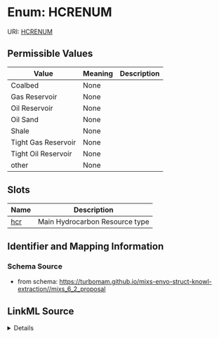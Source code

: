 # Enum: HCRENUM



URI: [HCRENUM](HCRENUM)

## Permissible Values

| Value | Meaning | Description |
| --- | --- | --- |
| Coalbed | None |  |
| Gas Reservoir | None |  |
| Oil Reservoir | None |  |
| Oil Sand | None |  |
| Shale | None |  |
| Tight Gas Reservoir | None |  |
| Tight Oil Reservoir | None |  |
| other | None |  |




## Slots

| Name | Description |
| ---  | --- |
| [hcr](hcr.md) | Main Hydrocarbon Resource type |






## Identifier and Mapping Information







### Schema Source


* from schema: https://turbomam.github.io/mixs-envo-struct-knowl-extraction//mixs_6_2_proposal




## LinkML Source

<details>
```yaml
name: HCR_ENUM
from_schema: https://turbomam.github.io/mixs-envo-struct-knowl-extraction//mixs_6_2_proposal
rank: 1000
permissible_values:
  Coalbed:
    text: Coalbed
  Gas Reservoir:
    text: Gas Reservoir
  Oil Reservoir:
    text: Oil Reservoir
  Oil Sand:
    text: Oil Sand
  Shale:
    text: Shale
  Tight Gas Reservoir:
    text: Tight Gas Reservoir
  Tight Oil Reservoir:
    text: Tight Oil Reservoir
  other:
    text: other

```
</details>
